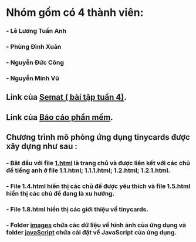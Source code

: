 ﻿# Nhóm gồm có 4 thành viên:
###	- Lê Lương Tuấn Anh
###	- Phùng Đình Xuân
###	- Nguyễn Đức Công
###	- Nguyễn Minh Vũ
## Link của [Semat ( bài tập tuần 4)](http://bit.ly/2F5Ywgn).
## Link của [Báo cáo phần mềm](http://bit.ly/2JihrXN).
## Chương trình mô phỏng ứng dụng tinycards được xây dựng như sau :
###	- Băt đầu với file [1.html](https://github.com/leluongtuananh/INT2208-2-2018/blob/master/nhom-(everest)/1.html) là trang chủ và được liên kết với các chủ đề tiếng anh ở file 1.1.html; 1.1.1.html; 1.2.html; 1.2.1.html.
###	- File 1.4.html hiển thị các chủ đề được yêu thích và file 1.5.html hiển thị các chủ đề đang là xu hướng. 
###	- File 1.8.html hiển thị các giới thiệu về tinycards.
###	- Folder [images](https://github.com/leluongtuananh/INT2208-2-2018/tree/master/nhom-(everest)/images) chứa các dữ liệu về hình ảnh của ứng dụng và folder [javaScript](https://github.com/leluongtuananh/INT2208-2-2018/tree/master/nhom-(everest)/javaScript) chứa cài đặt về JavaScript của ứng dụng.
